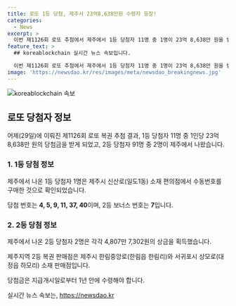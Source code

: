 ```yaml
---
title: 로또 1등 당첨, 제주서 23억8,638만원 수령자 등장!
categories:
  - News
excerpt: >
  이번 제1126회 로또 추첨에서 제주에서 1등 당첨자 11명 중 1명이 23억 8,638만 원을 받게 되었다. 또한 2등 당첨자 91명 중 2명이 제주에서 나왔으며, 당첨금은 4,807만 7,302원이다. 제주지역 2등 당첨 판매점은 한림중앙로와 상모로에 위치해 있다. 당첨금은 1년 안에 수령해야 한다.
feature_text: >
  ## koreablockchain 실시간 뉴스 속보입니다.

  이번 제1126회 로또 추첨에서 제주에서 1등 당첨자 11명 중 1명이 23억 8,638만 원을 받게 되었다. 또한 2등 당첨자 91명 중 2명이 제주에서 나왔으며, 당첨금은 4,807만 7,302원이다. 제주지역 2등 당첨 판매점은 한림중앙로와 상모로에 위치해 있다. 당첨금은 1년 안에 수령해야 한다.
image: 'https://newsdao.kr/res/images/meta/newsdao_breakingnews.jpg'
---
```


<p><img src="https://newsdao.kr/res/images/meta/newsdao_breakingnews.jpg" alt="koreablockchain 속보" /></p>

<h2 data-ke-size="size26">로또 당첨자 정보</h2>

<p data-ke-size="size16">어제(29일)에 이뤄진 제1126회 로또 복권 추첨 결과, 1등 당첨자 11명 중 1인당 23억 8,638만 원의 당첨금을 받게 되었고, 2등 당첨자 91명 중 2명이 제주에서 나왔습니다.</p>

<h3>1. 1등 당첨 정보</h3>

<p data-ke-size="size16">제주에서 나온 1등 당첨자 1명은 제주시 신산로(일도1동) 소재 편의점에서 수동번호를 구매한 것으로 확인되었습니다.</p>

<p data-ke-size="size16">당첨 번호는 <b>4, 5, 9, 11, 37, 40</b>이며, 2등 보너스 번호는 <b>7</b>입니다.</p>

<h3>2. 2등 당첨 정보</h3>

<p data-ke-size="size16">제주에서 나온 2등 당첨자 2명은 각각 4,807만 7,302원의 상금을 획득했습니다.</p>

<p data-ke-size="size16">제주지역 2등 복권 판매점은 제주시 한림중앙로(한림읍 한림리)와 서귀포시 상모로(대정읍 하모리) 소재 판매점입니다.</p>

<p data-ke-size="size16">당첨금은 지급개시일로부터 1년 안에 수령해야 합니다.</p>
실시간 뉴스 속보는, <a href="https://newsdao.kr" rel="dofollow">https://newsdao.kr</a>


